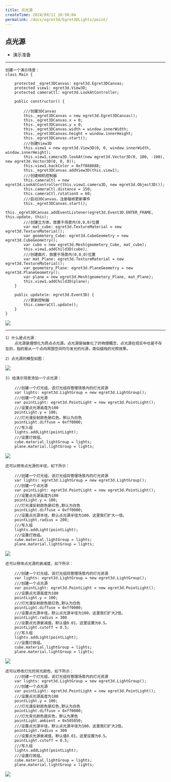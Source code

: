 ```yaml
---
title: 点光源
createTime: 2024/09/11 10:50:04
permalink: /docs/egret3d/Egret3DLights/point/
---
```

点光源
----------

* 演示准备

----------

	创建一个演示场景：
	class Main {

	    protected _egret3DCanvas: egret3d.Egret3DCanvas;
	    protected view1: egret3d.View3D;
	    protected cameraCtl: egret3d.LookAtController;

	    public constructor() {

	        ///创建3DCanvas
	        this._egret3DCanvas = new egret3d.Egret3DCanvas();
	        this._egret3DCanvas.x = 0;
	        this._egret3DCanvas.y = 0;
	        this._egret3DCanvas.width = window.innerWidth;
	        this._egret3DCanvas.height = window.innerHeight;
	        this._egret3DCanvas.start();
	        ///创建View3D
	        this.view1 = new egret3d.View3D(0, 0, window.innerWidth, window.innerHeight);
	        this.view1.camera3D.lookAt(new egret3d.Vector3D(0, 100, -100), new egret3d.Vector3D(0, 0, 0));
	        this.view1.backColor = 0xff888888;
	        this._egret3DCanvas.addView3D(this.view1);
	        ///创建相机控制器
	        this.cameraCtl = new egret3d.LookAtController(this.view1.camera3D, new egret3d.Object3D());
	        this.cameraCtl.distance = 150;
	        this.cameraCtl.rotationX = 60;
	        ///启动3DCanvas，注册每帧更新事件
	        this._egret3DCanvas.start();
	        this._egret3DCanvas.addEventListener(egret3d.Event3D.ENTER_FRAME, this.update, this);
	        ///创建立方体，放置于场景内(0,0,0)位置
	        var mat_cube: egret3d.TextureMaterial = new egret3d.TextureMaterial();
	        var geometery_Cube: egret3d.CubeGeometry = new egret3d.CubeGeometry();
	        var cube = new egret3d.Mesh(geometery_Cube, mat_cube);
	        this.view1.addChild3D(cube);
	        ///创建面片，放置于场景内(0,0,0)位置
	        var mat_Plane: egret3d.TextureMaterial = new egret3d.TextureMaterial();
	        var geometery_Plane: egret3d.PlaneGeometry = new egret3d.PlaneGeometry();
	        var plane = new egret3d.Mesh(geometery_Plane, mat_Plane);
	        this.view1.addChild3D(plane);
	    }

	    public update(e: egret3d.Event3D) {
	        ///更新控制器
	        this.cameraCtl.update();
	    }
	}

![](Img_1.png)

----------

	1）什么是点光源：
		点光源是理想化为质点点光源。点光源是抽象化了的物理概念，点光源在现实中也是不存在的，指的是从一个点向周围空间均匀发光的光源，类似蜡烛的光照效果。

	2）点光源的模型如图：
![](Img_5.jpg)

	3) 给演示场景添加一个点光源：

 		///创建一个灯光组，该灯光组将管理场景内的灯光资源
        var lights: egret3d.LightGroup = new egret3d.LightGroup();
        ///创建一个点光源
        var pointLight: egret3d.PointLight = new egret3d.PointLight();
        ///设置点光源高度为100
        pointLight.y = 100;
        ///灯光漫反射颜色是红色，默认为白色
        pointLight.diffuse = 0xff0000;
        ///写入组
        lights.addLight(pointLight);
        ///设置灯效组。
        cube.material.lightGroup = lights;
        plane.material.lightGroup = lights;
![](Img_6.png)

	还可以修改点光源的半径，如下所示：

        ///创建一个灯光组，该灯光组将管理场景内的灯光资源
        var lights: egret3d.LightGroup = new egret3d.LightGroup();
        ///创建一个点光源
        var pointLight: egret3d.PointLight = new egret3d.PointLight();
        ///设置点光源高度为100
        pointLight.y = 100;
        ///灯光漫反射颜色是红色,默认为白色
        pointLight.diffuse = 0xff0000;
        ///设置点光源半径，默认点光源半径为100，这里我们扩大一倍。
        pointLight.radius = 200;
        ///写入组
        lights.addLight(pointLight);
        ///设置灯效组。
        cube.material.lightGroup = lights;
        plane.material.lightGroup = lights;
![](Img_7.png)

	还可以修改点光源的衰减度，如下所示：

        ///创建一个灯光组，该灯光组将管理场景内的灯光资源
        var lights: egret3d.LightGroup = new egret3d.LightGroup();
        ///创建一个点光源
        var pointLight: egret3d.PointLight = new egret3d.PointLight();
        ///设置点光源高度为100
        pointLight.y = 100;
        ///灯光漫反射颜色是红色,默认为白色
        pointLight.diffuse = 0xff0000;
        ///设置点光源半径，默认点光源半径为100，这里我们扩大2倍。
        pointLight.radius = 300
        ///设置点光源衰减值，默认值0.01，这里设置为0.5。
        pointLight.cutoff = 0.5;
        ///写入组
        lights.addLight(pointLight);
        ///设置灯效组。
        cube.material.lightGroup = lights;
        plane.material.lightGroup = lights;
![](Img_8.png)

	还可以修改灯光的背光颜色，如下所示：
        ///创建一个灯光组，该灯光组将管理场景内的灯光资源
        var lights: egret3d.LightGroup = new egret3d.LightGroup();
        ///创建一个点光源
        var pointLight: egret3d.PointLight = new egret3d.PointLight();
        ///设置点光源高度为100
        pointLight.y = 100;
        ///灯光漫反射颜色是红色,默认为白色
        pointLight.diffuse = 0xff0000;
        ///灯光背光颜色是灰色，默认为黑色
        pointLight.ambient = 0x505050;
        ///设置点光源半径，默认点光源半径为100，这里我们扩大2倍。
        pointLight.radius = 300
        ///设置点光源衰减值，默认值0.01，这里设置为0.5。
        pointLight.cutoff = 0.5;
        ///写入组
        lights.addLight(pointLight);
        ///设置灯效组。
        cube.material.lightGroup = lights;
        plane.material.lightGroup = lights;
![](Img_9.png)
